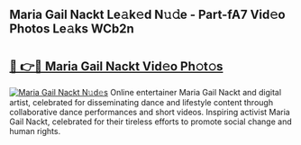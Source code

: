 ## Maria Gail Nackt Le𝚊k𝚎d N𝚞𝚍e - Part-fA7 Vid𝚎o Photos Le𝚊ks WCb2n

# <h2><a href="http://fb9ro3.evod.top/?m=Maria+Gail+Nackt">🔗 👉🔴 Maria Gail Nackt Vid𝚎o Ph𝚘t𝚘s</a></h2>

[![Maria Gail Nackt N𝚞d𝚎s](https://i.imgur.com/8V9OHl7.gif)](http://fb9ro3.evod.top/?m=Maria+Gail+Nackt)
Online entertainer Maria Gail Nackt and digital artist, celebrated for disseminating dance and lifestyle content through collaborative dance performances and short videos. Inspiring activist Maria Gail Nackt, celebrated for their tireless efforts to promote social change and human rights. 
